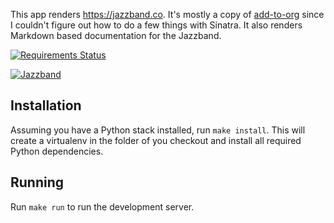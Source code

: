 This app renders https://jazzband.co. It's mostly a copy of [add-to-org]
since I couldn't figure out how to do a few things with Sinatra.
It also renders Markdown based documentation for the Jazzband.

[![Requirements Status](https://requires.io/github/jazzband/website/requirements.svg?branch=master)](https://requires.io/github/jazzband/site/requirements/?branch=master)

[![Jazzband](https://jazzband.co/static/img/badge.svg)](https://jazzband.co/)

## Installation

Assuming you have a Python stack installed, run `make install`. This will
create a virtualenv in the folder of you checkout and install all required
Python dependencies.

## Running

Run `make run` to run the development server.

[add-to-org]: https://github.com/benbalter/add-to-org
